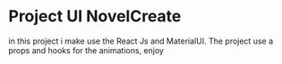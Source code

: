 # Project UI NovelCreate

in this project i make use the React Js and MaterialUI. 
The project use  a props and hooks for the animations, enjoy

